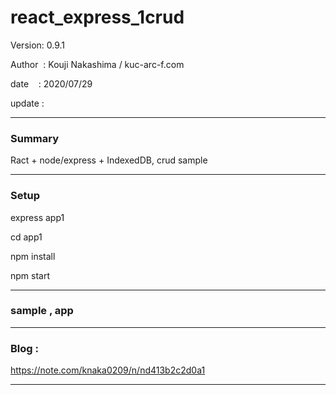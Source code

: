 ﻿# react_express_1crud

 Version: 0.9.1

 Author  : Kouji Nakashima / kuc-arc-f.com

 date    : 2020/07/29 

 update  :

***
### Summary

Ract + node/express + IndexedDB, crud sample 

***
### Setup

express app1

cd app1

npm install

npm start

***
### sample , app


***
### Blog :

https://note.com/knaka0209/n/nd413b2c2d0a1

***

